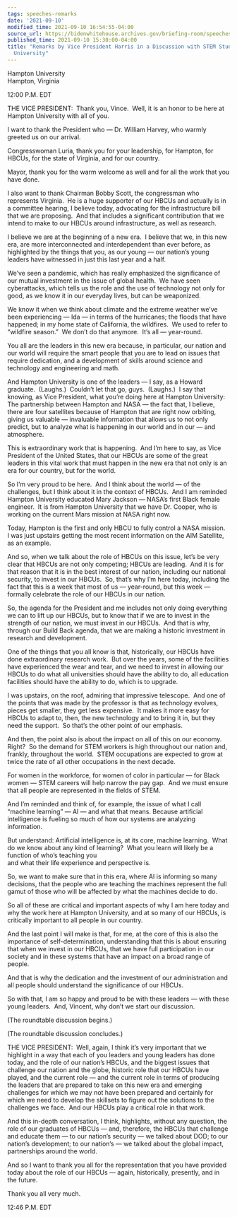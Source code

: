 ```yaml
---
tags: speeches-remarks
date: '2021-09-10'
modified_time: 2021-09-10 16:54:55-04:00
source_url: https://bidenwhitehouse.archives.gov/briefing-room/speeches-remarks/2021/09/10/remarks-by-vice-president-harris-in-a-discussion-with-stem-students-at-hampton-university/
published_time: 2021-09-10 15:30:00-04:00
title: "Remarks by Vice President Harris in a Discussion with STEM Students at Hampton\_\
  University"
---
```

 
Hampton University  
Hampton, Virginia

12:00 P.M. EDT  
  
THE VICE PRESIDENT:  Thank you, Vince.  Well, it is an honor to be here
at Hampton University with all of you.   
  
I want to thank the President who — Dr. William Harvey, who warmly
greeted us on our arrival.   
  
Congresswoman Luria, thank you for your leadership, for Hampton, for
HBCUs, for the state of Virginia, and for our country.   
  
Mayor, thank you for the warm welcome as well and for all the work that
you have done.   
  
I also want to thank Chairman Bobby Scott, the congressman who
represents Virginia.  He is a huge supporter of our HBCUs and actually
is in a committee hearing, I believe today, advocating for the
infrastructure bill that we are proposing.  And that includes a
significant contribution that we intend to make to our HBCUs around
infrastructure, as well as research.  
  
I believe we are at the beginning of a new era.  I believe that we, in
this new era, are more interconnected and interdependent than ever
before, as highlighted by the things that you, as our young — our
nation’s young leaders have witnessed in just this last year and a
half.   
  
We’ve seen a pandemic, which has really emphasized the significance of
our mutual investment in the issue of global health.  We have seen
cyberattacks, which tells us the role and the use of technology not only
for good, as we know it in our everyday lives, but can be weaponized.   
  
We know it when we think about climate and the extreme weather we’ve
been experiencing — Ida — in terms of the hurricanes; the floods that
have happened; in my home state of California, the wildfires.  We used
to refer to “wildfire season.”  We don’t do that anymore.  It’s all —
year-round.  
  
You all are the leaders in this new era because, in particular, our
nation and our world will require the smart people that you are to lead
on issues that require dedication, and a development of skills around
science and technology and engineering and math.  
  
And Hampton University is one of the leaders — I say, as a Howard
graduate.  (Laughs.)  Couldn’t let that go, guys.  (Laughs.)  I say that
knowing, as Vice President, what you’re doing here at Hampton
University: The partnership between Hampton and NASA — the fact that, I
believe, there are four satellites because of Hampton that are right now
orbiting, giving us valuable — invaluable information that allows us to
not only predict, but to analyze what is happening in our world and in
our — and atmosphere.  
  
This is extraordinary work that is happening.  And I’m here to say, as
Vice President of the United States, that our HBCUs are some of the
great leaders in this vital work that must happen in the new era that
not only is an era for our country, but for the world.  
  
So I’m very proud to be here.  And I think about the world — of the
challenges, but I think about it in the context of HBCUs.  And I am
reminded Hampton University educated Mary Jackson — NASA’s first Black
female engineer.  It is from Hampton University that we have Dr. Cooper,
who is working on the current Mars mission at NASA right now.  
  
Today, Hampton is the first and only HBCU to fully control a NASA
mission.  I was just upstairs getting the most recent information on the
AIM Satellite, as an example.  
  
And so, when we talk about the role of HBCUs on this issue, let’s be
very clear that HBCUs are not only competing; HBCUs are leading.  And it
is for that reason that it is in the best interest of our nation,
including our national security, to invest in our HBCUs.  So, that’s why
I’m here today, including the fact that this is a week that most of us —
year-round, but this week — formally celebrate the role of our HBCUs in
our nation.  
  
So, the agenda for the President and me includes not only doing
everything we can to lift up our HBCUs, but to know that if we are to
invest in the strength of our nation, we must invest in our HBCUs.  And
that is why, through our Build Back agenda, that we are making a
historic investment in research and development.   
  
One of the things that you all know is that, historically, our HBCUs
have done extraordinary research work.  But over the years, some of the
facilities have experienced the wear and tear, and we need to invest in
allowing our HBCUs to do what all universities should have the ability
to do, all education facilities should have the ability to do, which is
to upgrade.  
  
I was upstairs, on the roof, admiring that impressive telescope.  And
one of the points that was made by the professor is that as technology
evolves, pieces get smaller, they get less expensive.  It makes it more
easy for HBCUs to adapt to, then, the new technology and to bring it in,
but they need the support.  So that’s the other point of our emphasis.  
  
And then, the point also is about the impact on all of this on our
economy.  Right?  So the demand for STEM workers is high throughout our
nation and, frankly, throughout the world.  STEM occupations are
expected to grow at twice the rate of all other occupations in the next
decade.   
  
For women in the workforce, for women of color in particular — for Black
women — STEM careers will help narrow the pay gap.  And we must ensure
that all people are represented in the fields of STEM.   
  
And I’m reminded and think of, for example, the issue of what I call
“machine learning” — AI — and what that means. Because artificial
intelligence is fueling so much of how our systems are analyzing
information.  
  
But understand: Artificial intelligence is, at its core, machine
learning.  What do we know about any kind of learning?  What you learn
will likely be a function of who’s teaching you  
and what their life experience and perspective is.  
  
So, we want to make sure that in this era, where AI is informing so many
decisions, that the people who are teaching the machines represent the
full gamut of those who will be affected by what the machines decide to
do.  
  
So all of these are critical and important aspects of why I am here
today and why the work here at Hampton University, and at so many of our
HBCUs, is critically important to all people in our country.   
  
And the last point I will make is that, for me, at the core of this is
also the importance of self-determination, understanding that this is
about ensuring that when we invest in our HBCUs, that we have full
participation in our society and in these systems that have an impact on
a broad range of people.  
  
And that is why the dedication and the investment of our administration
and all people should understand the significance of our HBCUs.   
  
So with that, I am so happy and proud to be with these leaders — with
these young leaders.  And, Vincent, why don’t we start our discussion.  
  
(The roundtable discussion begins.)  
  
(The roundtable discussion concludes.)  
  
THE VICE PRESIDENT:  Well, again, I think it’s very important that we
highlight in a way that each of you leaders and young leaders has done
today, and the role of our nation’s HBCUs, and the biggest issues that
challenge our nation and the globe, historic role that our HBCUs have
played, and the current role — and the current role in terms of
producing the leaders that are prepared to take on this new era and
emerging challenges for which we may not have been prepared and
certainly for which we need to develop the skillsets to figure out the
solutions to the challenges we face.  And our HBCUs play a critical role
in that work.   
  
And this in-depth conversation, I think, highlights, without any
question, the role of our graduates of HBCUs — and, therefore, the HBCUs
that challenge and educate them — to our nation’s security — we talked
about DOD; to our nation’s development; to our nation’s — we talked
about the global impact, partnerships around the world.  
  
And so I want to thank you all for the representation that you have
provided today about the role of our HBCUs — again, historically,
presently, and in the future.  
  
Thank you all very much.

12:46 P.M. EDT
